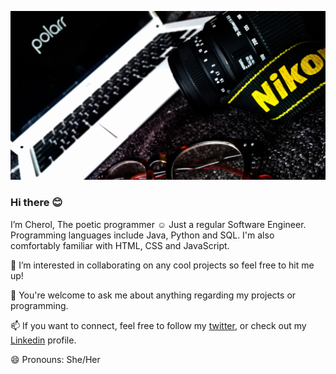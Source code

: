 ![](https://github.com/Cherol08/Cherol08/blob/main/nikon.jpg)

### Hi there 😊

I’m Cherol, The poetic programmer ☺️
Just a regular Software Engineer. Programming languages include Java, Python and SQL. I'm also comfortably familiar with HTML, CSS and JavaScript. 

👯 I’m interested in collaborating on any cool projects so feel free to hit me up!

💬 You're welcome to ask me about anything regarding my projects or programming.

📫 If you want to connect, feel free to follow my [twitter](https://twitter.com/CodeGhoul08), or check out my [Linkedin](https://www.linkedin.com/in/cherol-phoshoko-429aa421a/) profile.



😄 Pronouns: She/Her

